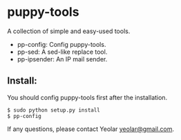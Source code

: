 puppy-tools
===========

A collection of simple and easy-used tools.

- pp-config: Config puppy-tools.
- pp-sed: A sed-like replace tool.
- pp-ipsender: An IP mail sender.

Install:
--------

You should config puppy-tools first after the installation.

    $ sudo python setup.py install
    $ pp-config

If any questions, please contact Yeolar <yeolar@gmail.com>.

